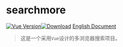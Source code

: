 # searchmore
[![Vue Version](https://img.shields.io/badge/Vue-%3E1.0-brightgreen.svg)](https://cn.vuejs.org/index.html)[![Download](https://img.shields.io/badge/downloads-master-green.svg)](https://codeload.github.com/blinkfox/hexo-theme-matery/zip/master) 
[English Document](README.md)

> 这是一个采用`Vue`设计的多浏览器搜索项目。


